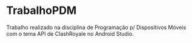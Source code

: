 # TrabalhoPDM
Trabalho realizado na disciplina de Programação p/ Dispositivos Móveis com o tema API de ClashRoyale no Android Studio.
